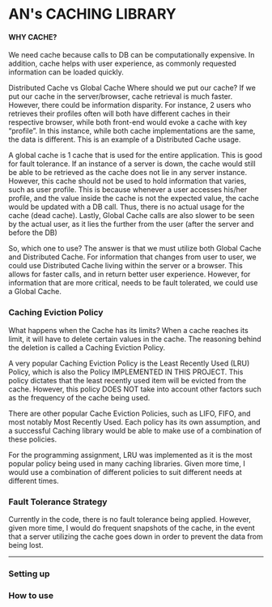 # AN's CACHING LIBRARY
#### WHY CACHE?
We need cache because calls to DB can be computationally expensive. In addition, cache helps with user experience, as commonly requested information can be loaded quickly.

Distributed Cache vs Global Cache
Where should we put our cache? If we put our cache in the server/browser, cache retrieval is much faster. However, there could be information disparity. For instance, 2 users who retrieves their profiles often will both have different caches in their respective browser, while both front-end would evoke a cache with key “profile”. In this instance, while both cache implementations are the same, the data is different. This is an example of a Distributed Cache usage.

A global cache is 1 cache that is used for the entire application. This is good for fault tolerance. If an instance of a server is down, the cache would still be able to be retrieved as the cache does not lie in any server instance. However, this cache should not be used to hold information that varies, such as user profile. This is because whenever a user accesses his/her profile, and the value inside the cache is not the expected value, the cache would be updated with a DB call. Thus, there is no actual usage for the cache (dead cache). Lastly, Global Cache calls are also slower to be seen by the actual user, as it lies the further from the user (after the server and before the DB)

So, which one to use? The answer is that we must utilize both Global Cache and Distributed Cache. For information that changes from user to user, we could use Distributed Cache living within the server or a browser. This allows for faster calls, and in return better user experience. However, for information that are more critical, needs to be fault tolerated, we could use a Global Cache.

### Caching Eviction Policy
What happens when the Cache has its limits? When a cache reaches its limit, it will have to delete certain values in the cache. The reasoning behind the deletion is called a Caching Eviction Policy.

A very popular Caching Eviction Policy is the Least Recently Used (LRU) Policy, which is also the Policy IMPLEMENTED IN THIS PROJECT. This policy dictates that the least recently used item will be evicted from the cache. However, this policy DOES NOT take into account other factors such as the frequency of the cache being used.

There are other popular Cache Eviction Policies, such as LIFO, FIFO, and most notably Most Recently Used. Each policy has its own assumption, and a successful Caching library would be able to make use of a combination of these policies.

For the programming assignment, LRU was implemented as it is the most popular policy being used in many caching libraries. Given more time, I would use a combination of different policies to suit different needs at different times.

### Fault Tolerance Strategy
Currently in the code, there is no fault tolerance being applied. However, given more time, I would do frequent snapshots of the cache, in the event that a server utilizing the cache goes down in order to prevent the data from being lost.
____________________________________________

### Setting up

### How to use